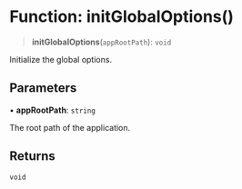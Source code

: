 # Function: initGlobalOptions()

> **initGlobalOptions**(`appRootPath`): `void`

Initialize the global options.

## Parameters

• **appRootPath**: `string`

The root path of the application.

## Returns

`void`
